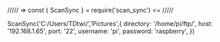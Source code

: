 ///// => const { ScanSync } = require('scan_sync') <= /////

ScanSync('C:/Users/TDtwi/','Pictures',{
    directory: '/home/pi/ftp/',
    host: '192.168.1.65',
    port: '22',
    username: 'pi',
    password: 'raspberry',
})
